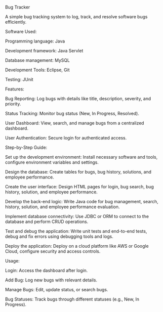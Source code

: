 Bug Tracker

A simple bug tracking system to log, track, and resolve software bugs efficiently.

Software Used:

 Programming language: Java
   
 Development framework: Java Servlet 
 
 Database management: MySQL 
 
 Development Tools: Eclipse, Git
   
 Testing: JUnit 


Features:

Bug Reporting: Log bugs with details like title, description, severity, and priority.

Status Tracking: Monitor bug status (New, In Progress, Resolved).

User Dashboard: View, search, and manage bugs from a centralized dashboard.

User Authentication: Secure login for authenticated access.

Step-by-Step Guide:

 Set up the development environment: Install necessary software and tools, configure environment variables and settings.
 
 Design the database: Create tables for bugs, bug history, solutions, and employee performance.
 
 Create the user interface: Design HTML pages for login, bug search, bug history, solution, and employee performance.
 
 Develop the back-end logic: Write Java code for bug management, search, history, solution, and employee performance evaluation.
 
 Implement database connectivity: Use JDBC or ORM to connect to the database and perform CRUD operations.
 
 Test and debug the application: Write unit tests and end-to-end tests, debug and fix errors using debugging tools and logs.
 
 Deploy the application: Deploy on a cloud platform like AWS or Google Cloud, configure security and access controls.


Usage:

Login: Access the dashboard after login.

Add Bug: Log new bugs with relevant details.

Manage Bugs: Edit, update status, or search bugs.

Bug Statuses: Track bugs through different statuses (e.g., New, In Progress).
